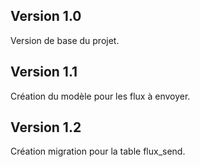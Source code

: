 ## Version 1.0

Version de base du projet.

## Version 1.1

Création du modèle pour les flux à envoyer.

## Version 1.2

Création migration pour la table flux_send.
